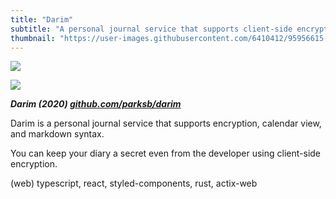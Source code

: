 ```yaml
---
title: "Darim"
subtitle: "A personal journal service that supports client-side encryption"
thumbnail: "https://user-images.githubusercontent.com/6410412/95956615-86a7ca00-0e39-11eb-9791-52c8fe2ae162.png"
---
```


![](https://user-images.githubusercontent.com/6410412/95956615-86a7ca00-0e39-11eb-9791-52c8fe2ae162.png)

![](https://user-images.githubusercontent.com/6410412/95677293-70aec500-0bff-11eb-9b86-cb1e4060873b.png)

_**Darim (2020) [github.com/parksb/darim](https://github.com/parksb/darim)**_

Darim is a personal journal service that supports encryption, calendar view, and markdown syntax.

You can keep your diary a secret even from the developer using client-side encryption.

(web) typescript, react, styled-components, rust, actix-web
